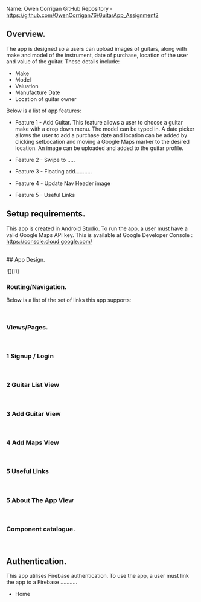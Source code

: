 Name: Owen Corrigan
GitHub Repository - https://github.com/OwenCorrigan76/GuitarApp_Assignment2

## Overview.
The app is designed so a users can upload images of guitars, along with make and model of the instrument, 
date of purchase, location of the user and value of the guitar.
These details include:
+ Make
+ Model
+ Valuation
+ Manufacture Date
+ Location of guitar owner

Below is a list of app features:
+ Feature 1 - Add Guitar.
This feature allows a user to choose a guitar make with a drop down menu. The model can be typed in.
A date picker allows the user to add a purchase date and location can be added by clicking setLocation
and moving a Google Maps marker to the desired location. An image can be uploaded and added to the guitar profile.

+ Feature 2 - Swipe to .....  

+ Feature 3 - Floating add...........

+ Feature 4 - Update Nav Header image

+ Feature 5 - Useful Links

## Setup requirements.
This app is created in Android Studio. To run the app, a user must have a valid Google Maps API key. This is available at Google Developer Console :
https://console.cloud.google.com/

<br/>
## App Design.


![][i1]
### Routing/Navigation.

Below is a list of the set of links this app supports:

<br/>

### Views/Pages.
<br/>

### 1 Signup / Login
<br/>

### 2 Guitar List View
<br/>

### 3 Add Guitar View
<br/>

### 4 Add Maps View
<br/>

### 5 Useful Links
<br/>

### 5 About The App View
<br/>

### Component catalogue.

<br/>

## Authentication.

This app utilises Firebase authentication. To use the app, a user must link the app to a Firebase ...........
+ Home


<br/>


